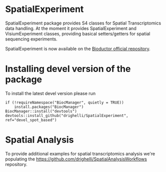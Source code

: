# SpatialExperiment

SpatialExperiment package provides S4 classes for Spatial Transcriptomics data handling.
At the moment it provides SpatialExperiment and VisiumExperiment classes, providing basical setters/getters for spatial sequencing experiments.

SpatialExperiment is now available on the [Bioductor official repository](https://bioconductor.org/packages/SpatialExperiment/).

# Installing devel version of the package

To install the latest devel version please run

```
if (!requireNamespace("BiocManager", quietly = TRUE))
    install.packages("BiocManager")
BiocManager::install("devtools")
devtools::install_github("drighelli/SpatialExperiment", ref="devel_spot_based")
```

# Spatial Analysis

To provide additional examples for spatial transcriptomics analysis we're populating the https://github.com/drighelli/SpatialAnalysisWorkflows repository.



